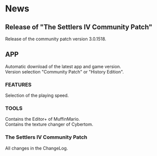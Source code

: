 # News
## Release of "The Settlers IV Community Patch" 

Release of the community patch version 3.0.1518.

## APP 
Automatic download of the latest app and game version.  
Version selection "Community Patch" or "History Edition".  

### FEATURES
Selection of the playing speed.

### TOOLS
Contains the Editor+ of MuffinMario.  
Contains the texture changer of Cybertom.  

### The Settlers IV Community Patch
All changes in the ChangeLog.
